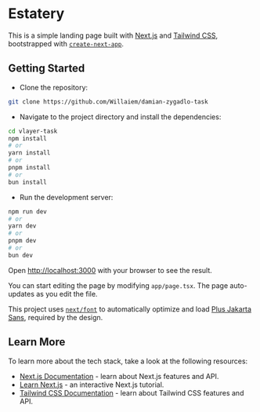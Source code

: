 # Estatery

This is a simple landing page built with [Next.js](https://nextjs.org) and [Tailwind CSS](https://tailwindcss.com/), bootstrapped with [`create-next-app`](https://nextjs.org/docs/app/api-reference/cli/create-next-app).

## Getting Started

- Clone the repository:

```bash
git clone https://github.com/Willaiem/damian-zygadlo-task
```

- Navigate to the project directory and install the dependencies:

```bash
cd vlayer-task
npm install
# or
yarn install
# or
pnpm install
# or
bun install
```

- Run the development server:

```bash
npm run dev
# or
yarn dev
# or
pnpm dev
# or
bun dev
```

Open [http://localhost:3000](http://localhost:3000) with your browser to see the result.

You can start editing the page by modifying `app/page.tsx`. The page auto-updates as you edit the file.

This project uses [`next/font`](https://nextjs.org/docs/app/building-your-application/optimizing/fonts) to automatically optimize and load [Plus Jakarta Sans](https://vercel.com/font), required by the design.

## Learn More

To learn more about the tech stack, take a look at the following resources:

- [Next.js Documentation](https://nextjs.org/docs) - learn about Next.js features and API.
- [Learn Next.js](https://nextjs.org/learn) - an interactive Next.js tutorial.
- [Tailwind CSS Documentation](https://tailwindcss.com/docs) - learn about Tailwind CSS features and API.
